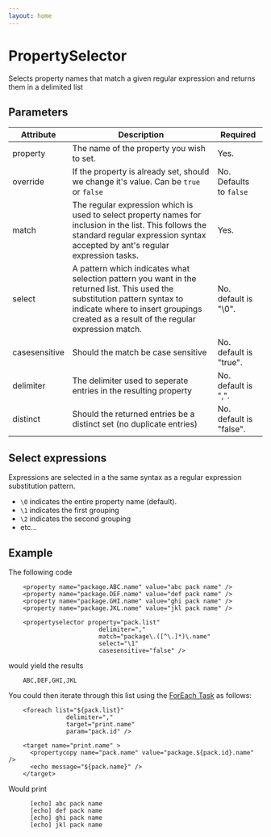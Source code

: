 ```yaml
---
layout: home
---
```

PropertySelector
================

Selects property names that match a given regular expression and returns them in a delimited list

Parameters
----------

| Attribute     | Description                                                                                                                                                                                                          | Required                |
|---------------|----------------------------------------------------------------------------------------------------------------------------------------------------------------------------------------------------------------------|-------------------------|
| property      | The name of the property you wish to set.                                                                                                                                                                            | Yes.                    |
| override      | If the property is already set, should we change it's value. Can be `true` or `false`                                                                                                                                | No. Defaults to `false` |
| match         | The regular expression which is used to select property names for inclusion in the list. This follows the standard regular expression syntax accepted by ant's regular expression tasks.                             | Yes.                    |
| select        | A pattern which indicates what selection pattern you want in the returned list. This used the substitution pattern syntax to indicate where to insert groupings created as a result of the regular expression match. | No. default is "\\0".   |
| casesensitive | Should the match be case sensitive                                                                                                                                                                                   | No. default is "true".  |
| delimiter     | The delimiter used to seperate entries in the resulting property                                                                                                                                                     | No. default is ",".     |
| distinct      | Should the returned entries be a distinct set (no duplicate entries)                                                                                                                                                 | No. default is "false". |

Select expressions
------------------

Expressions are selected in a the same syntax as a regular expression substitution pattern.

-   `\0` indicates the entire property name (default).
-   `\1` indicates the first grouping
-   `\2` indicates the second grouping
-   etc...

Example
-------

The following code

        
        <property name="package.ABC.name" value="abc pack name" />
        <property name="package.DEF.name" value="def pack name" />
        <property name="package.GHI.name" value="ghi pack name" />
        <property name="package.JKL.name" value="jkl pack name" />

        <propertyselector property="pack.list"
                             delimiter=","
                             match="package\.([^\.]*)\.name"
                             select="\1"
                             casesensitive="false" />

        
        

would yield the results

        
        ABC,DEF,GHI,JKL
        
        

You could then iterate through this list using the [ForEach Task](foreach.html) as follows:

        
        <foreach list="${pack.list}"
                    delimiter=","
                    target="print.name"
                    param="pack.id" />

        <target name="print.name" >
          <propertycopy name="pack.name" value="package.${pack.id}.name" />
          <echo message="${pack.name}" />
        </target>
        
        

Would print

        
          [echo] abc pack name
          [echo] def pack name
          [echo] ghi pack name
          [echo] jkl pack name
        
        

